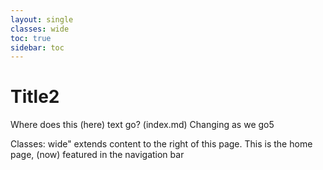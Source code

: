 ```yaml
---
layout: single
classes: wide 
toc: true
sidebar: toc
---
```


# Title2 

Where does this (here) text go? (index.md) Changing as we go5

Classes: wide" extends content to the right of this page. This is the home page, (now) featured in the navigation bar
